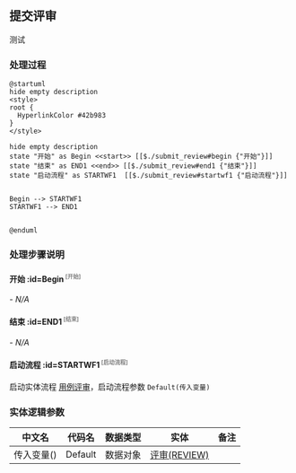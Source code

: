 ## 提交评审 <!-- {docsify-ignore-all} -->

   测试

### 处理过程

```plantuml
@startuml
hide empty description
<style>
root {
  HyperlinkColor #42b983
}
</style>

hide empty description
state "开始" as Begin <<start>> [[$./submit_review#begin {"开始"}]]
state "结束" as END1 <<end>> [[$./submit_review#end1 {"结束"}]]
state "启动流程" as STARTWF1  [[$./submit_review#startwf1 {"启动流程"}]]


Begin --> STARTWF1
STARTWF1 --> END1


@enduml
```


### 处理步骤说明

#### 开始 :id=Begin<sup class="footnote-symbol"> <font color=gray size=1>[开始]</font></sup>



*- N/A*
#### 结束 :id=END1<sup class="footnote-symbol"> <font color=gray size=1>[结束]</font></sup>



*- N/A*

#### 启动流程 :id=STARTWF1<sup class="footnote-symbol"> <font color=gray size=1>[启动流程]</font></sup>



启动实体流程 [用例评审](workflow/case_review_flow)，启动流程参数 `Default(传入变量)`


### 实体逻辑参数

|    中文名   |    代码名    |  数据类型    |  实体   |备注 |
| --------| --------| -------- | -------- | --------   |
|传入变量(<i class="fa fa-check"/></i>)|Default|数据对象|[评审(REVIEW)](module/TestMgmt/review.md)||
